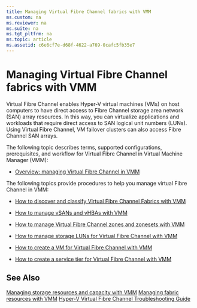 ```yaml
---
title: Managing Virtual Fibre Channel fabrics with VMM
ms.custom: na
ms.reviewer: na
ms.suite: na
ms.tgt_pltfrm: na
ms.topic: article
ms.assetid: c6e6cf7e-d68f-4622-a769-0cafc5fb35e7
---
```

# Managing Virtual Fibre Channel fabrics with VMM
Virtual Fibre Channel enables Hyper\-V virtual machines \(VMs\) on host computers to have direct access to Fibre Channel storage area network \(SAN\) array resources. In this way, you can virtualize applications and workloads that require direct access to SAN logical unit numbers \(LUNs\). Using Virtual Fibre Channel, VM failover clusters can also access Fibre Channel SAN arrays.

The following topic describes terms, supported configurations, prerequisites, and workflow for Virtual Fibre Channel in Virtual Machine Manager \(VMM\):

-   [Overview: managing Virtual Fibre Channel in VMM](Overview--managing-Virtual-Fibre-Channel-in-VMM.md)

The following topics provide procedures to help you manage virtual Fibre Channel in VMM:

-   [How to discover and classify Virtual Fibre Channel Fabrics with VMM](How-to-discover-and-classify-Virtual-Fibre-Channel-Fabrics-with-VMM.md)

-   [How to manage vSANs and vHBAs with VMM](How-to-manage-vSANs-and-vHBAs-with-VMM.md)

-   [How to manage Virtual Fibre Channel zones and zonesets with VMM](How-to-manage-Virtual-Fibre-Channel-zones-and-zonesets-with-VMM.md)

-   [How to manage storage LUNs for Virtual Fibre Channel with VMM](How-to-manage-storage-LUNs-for-Virtual-Fibre-Channel-with-VMM.md)

-   [How to create a VM for Virtual Fibre Channel with VMM](How-to-create-a-VM-for-Virtual-Fibre-Channel-with-VMM.md)

-   [How to create a service tier for Virtual Fibre Channel with VMM](How-to-create-a-service-tier-for-Virtual-Fibre-Channel-with-VMM.md)

## See Also
[Managing storage resources and capacity with VMM](Managing-storage-resources-and-capacity-with-VMM.md)
[Managing fabric resources with VMM](Managing-fabric-resources-with-VMM.md)
[Hyper-V Virtual Fibre Channel Troubleshooting Guide](http://social.technet.microsoft.com/wiki/contents/articles/18698.hyper-v-virtual-fibre-channel-troubleshooting-guide.aspx)


